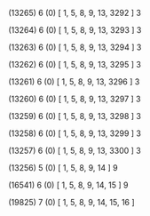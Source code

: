 (13265) 6 (0) [ 1, 5, 8, 9, 13, 3292 ] 3 


(13264) 6 (0) [ 1, 5, 8, 9, 13, 3293 ] 3 


(13263) 6 (0) [ 1, 5, 8, 9, 13, 3294 ] 3 


(13262) 6 (0) [ 1, 5, 8, 9, 13, 3295 ] 3 


(13261) 6 (0) [ 1, 5, 8, 9, 13, 3296 ] 3 


(13260) 6 (0) [ 1, 5, 8, 9, 13, 3297 ] 3 


(13259) 6 (0) [ 1, 5, 8, 9, 13, 3298 ] 3 


(13258) 6 (0) [ 1, 5, 8, 9, 13, 3299 ] 3 


(13257) 6 (0) [ 1, 5, 8, 9, 13, 3300 ] 3 


(13256) 5 (0) [ 1, 5, 8, 9, 14 ] 9 


(16541) 6 (0) [ 1, 5, 8, 9, 14, 15 ] 9 


(19825) 7 (0) [ 1, 5, 8, 9, 14, 15, 16 ]  

